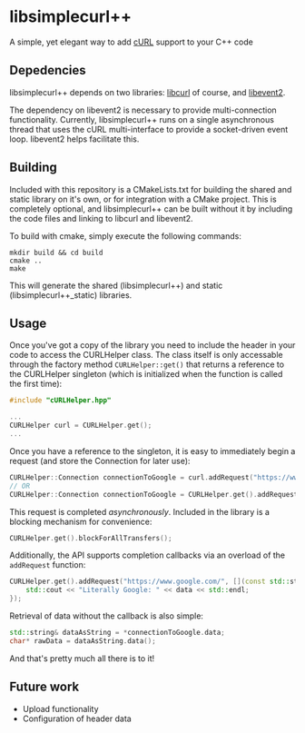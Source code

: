 # libsimplecurl++
A simple, yet elegant way to add [cURL](https://curl.haxx.se/libcurl/) support to your C++ code

## Depedencies
libsimplecurl++ depends on two libraries: [libcurl](https://curl.haxx.se/libcurl/) of course, and [libevent2](https://libevent.org/).

The dependency on libevent2 is necessary to provide multi-connection functionality. Currently, libsimplecurl++ runs on a single asynchronous thread that uses the cURL multi-interface to provide a socket-driven event loop. libevent2 helps facilitate this.

## Building
Included with this repository is a CMakeLists.txt for building the shared and static library on it's own, or for integration with a CMake project. This is completely optional, and libsimplecurl++ can be built without it by including the code files and linking to libcurl and libevent2.

To build with cmake, simply execute the following commands:
```
mkdir build && cd build
cmake ..
make
```

This will generate the shared (libsimplecurl++) and static (libsimplecurl++_static) libraries.

## Usage
Once you've got a copy of the library you need to include the header in your code to access the CURLHelper class. The class itself is only accessable through the factory method `CURLHelper::get()` that returns a reference to the CURLHelper singleton (which is initialized when the function is called the first time):
```cpp
#include "cURLHelper.hpp"

...
CURLHelper curl = CURLHelper.get();
...
```
Once you have a reference to the singleton, it is easy to immediately begin a request (and store the Connection for later use):
```cpp
CURLHelper::Connection connectionToGoogle = curl.addRequest("https://www.google.com/");
// OR
CURLHelper::Connection connectionToGoogle = CURLHelper.get().addRequest("https://www.google.com/");
```
This request is completed _asynchronously_. Included in the library is a blocking mechanism for convenience:
```cpp
CURLHelper.get().blockForAllTransfers();
```
Additionally, the API supports completion callbacks via an overload of the `addRequest` function:
```cpp
CURLHelper.get().addRequest("https://www.google.com/", [](const std::string& data) {
    std::cout << "Literally Google: " << data << std::endl;
});
```
Retrieval of data without the callback is also simple:
```cpp
std::string& dataAsString = *connectionToGoogle.data;
char* rawData = dataAsString.data();
```
And that's pretty much all there is to it!

## Future work
- Upload functionality
- Configuration of header data